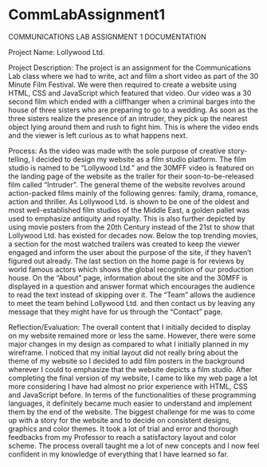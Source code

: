 # CommLabAssignment1

COMMUNICATIONS LAB ASSIGNMENT 1 DOCUMENTATION

Project Name: Lollywood Ltd.

Project Description: The project is an assignment for the Communications Lab class where we had to write, act and film a short video as part of the 30 Minute Film Festival. We were then required to create a website using HTML, CSS and JavaScript which featured that video. Our video was a 30 second film which ended with a cliffhanger when a criminal barges into the house of three sisters who are preparing to go to a wedding. As soon as the three sisters realize the presence of an intruder, they pick up the nearest object lying around them and rush to fight him. This is where the video ends and the viewer is left curious as to what happens next. 

Process: As the video was made with the sole purpose of creative story-telling, I decided to design my website as a film studio platform. The film studio is named to be “Lollywood Ltd.” and the 30MFF video is featured on the landing page of the website as the trailer for their soon-to-be-released film called “Intruder”. The general theme of the website revolves around action-packed films mainly of the following genres: family, drama, romance, action and thriller. As Lollywood Ltd. is shown to be one of the oldest and most well-established film studios of the Middle East, a golden pallet was used to emphasize antiquity and royalty. This is also further depicted by using movie posters from the 20th Century instead of the 21st to show that Lollywood Ltd. has existed for decades now. Below the top trending movies, a section for the most watched trailers was created to keep the viewer engaged and inform the user about the purpose of the site, if they haven’t figured out already. The last section on the home page is for reviews by world famous actors which shows the global recognition of our production house. On the “About” page, information about the site and the 30MFF is displayed in a question and answer format which encourages the audience to read the text instead of skipping over it. The “Team” allows the audience to meet the team behind Lollywood Ltd. and then contact us by leaving any message that they might have for us through the “Contact” page.

Reflection/Evaluation: The overall content that I initially decided to display on my website remained more or less the same. However, there were some major changes in my design as compared to what I initially planned in my wireframe. I noticed that my initial layout did not really bring about the theme of my website so I decided to add film posters in the background wherever I could to emphasize that the website depicts a film studio. After completing the final version of my website, I came to like my web page a lot more considering I have had almost no prior experience with HTML, CSS and JavaScript before. In terms of the functionalities of these programming languages, it definitely became much easier to understand and implement them by the end of the website. The biggest challenge for me was to come up with a story for the website and to decide on consistent designs, graphics and color themes. It took a lot of trial and error and thorough feedbacks from my Professor to reach a satisfactory layout and color scheme. The process overall taught me a lot of new concepts and I now feel confident in my knowledge of everything that I have learned so far.

